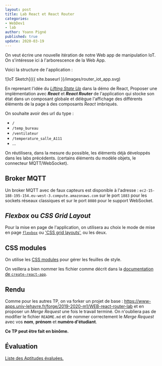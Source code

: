 ```yaml
---
layout: post
title: Lab React et React Router
categories:
- WebDev1
- lab
author: Yoann Pigné
published: true
update: 2020-03-19
---
```


On veut écrire une nouvelle itération de notre Web app de manipulation IoT. On s'intéresse ici à l'arborescence de la Web App.

Voici la structure de l'application :

![IoT Sketch]({{ site.baseurl }}/images/router_iot_app.svg)

En reprenant l'idée du [*Lifting State Up*](https://reactjs.org/tutorial/tutorial.html#lifting-state-up)  dans la démo de React, Proposer une implémentation avec ***React*** et ***React Router*** de l'application qui stocke son état dans un composant globale et délègue l'affichage des différents éléments de la page à des composants *React* imbriqués.

On souhaite avoir des url du type : 

- `/` 
- `/temp_bureau`
- `/ventilateur`
- `/temperature_salle_A111`
- ...

On réutilisera, dans la mesure du possible, les éléments déjà développés dans les labs précédents. (certains éléments du modèle objets, le connecteur MQTT/WebSocket).

## Broker MQTT

Un broker MQTT avec de faux capteurs est disponible à l'adresse : `ec2-15-188-195-154.eu-west-3.compute.amazonaws.com` sur le port `1883` pour les sockets réseaux classiques et sur le port `8080` pour le support WebSocket.


## *Flexbox* ou *CSS Grid Layout*

Pour la mise en page de l'application, on utilisera au choix le mode de mise en page [`flexbox`](https://developer.mozilla.org/fr/docs/Web/CSS/Disposition_des_bo%C3%AEtes_flexibles_CSS/Utilisation_des_flexbox_en_CSS) ou ['CSS grid layouts'](https://developer.mozilla.org/en-US/docs/Web/CSS/CSS_Grid_Layout), ou les deux.

## CSS modules

On utilise les [CSS modules](https://github.com/css-modules/css-modules) pour gérer les feuilles de style. 

On veillera a bien nommer les fichier comme décrit dans la [documentation de `create-react-app`](https://facebook.github.io/create-react-app/docs/adding-a-css-modules-stylesheet).

## Rendu

Comme pour les autres TP, on va forker un projet de base : <https://www-apps.univ-lehavre.fr/forge/2019-2020-m1/WEB-react-router-lab> et en proposer un *Merge Request* une fois le travail terminé. On n'oubliera pas de modifier le fichier `README.md` et de nommer correctement le *Merge Request* avec vos **nom**, **prénom** et **numéro d'étudiant**.

**Ce TP peut être fait en binôme.**


## Évaluation

[Liste des Aptitudes évaluées.](/teaching/WebDev1#react--reactrouter--redux)

